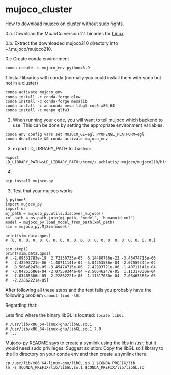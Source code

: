 # mujoco_cluster
How to download mujoco on cluster without sudo rights.

0.a. Download the MuJoCo version 2.1 binaries for [Linux](https://mujoco.org/download/mujoco210-linux-x86_64.tar.gz).

0.b. Extract the downloaded mujoco210 directory into ~/.mujoco/mujoco210.

0.c Create conda environment
```
conda create -n mujoco_env python=3.9
```
1.Install libraries with conda (normally you could install them with sudo but not in a cluster)
```
conda activate mujoco_env
conda install -c conda-forge glew
conda install -c conda-forge mesalib
conda install -c anaconda mesa-libgl-cos6-x86_64
conda install -c menpo glfw3
```
2. When running your code, you will want to tell mujoco which backend to use. This can be done by setting the appropriate environment variables.
```
conda env config vars set MUJOCO_GL=egl PYOPENGL_PLATFORM=egl
conda deactivate && conda activate mujoco_env
```
3. export LD_LIBRARY_PATH to .bashrc:
```
export LD_LIBRARY_PATH=$LD_LIBRARY_PATH:/home/s.achlatis/.mujoco/mujoco210/bin
```
4.

```
pip install mujoco-py
```
3. Test that your mujoco works
```
$ python3
import mujoco_py
import os
mj_path = mujoco_py.utils.discover_mujoco()
xml_path = os.path.join(mj_path, 'model', 'humanoid.xml')
model = mujoco_py.load_model_from_path(xml_path)
sim = mujoco_py.MjSim(model)

print(sim.data.qpos)
# [0. 0. 0. 0. 0. 0. 0. 0. 0. 0. 0. 0. 0. 0. 0. 0. 0. 0. 0. 0. 0.]

sim.step()
print(sim.data.qpos)
# [-2.09531783e-19  2.72130735e-05  6.14480786e-22 -3.45474715e-06
#   7.42993721e-06 -1.40711141e-04 -3.04253586e-04 -2.07559344e-04
#   8.50646247e-05 -3.45474715e-06  7.42993721e-06 -1.40711141e-04
#  -3.04253586e-04 -2.07559344e-04 -8.50646247e-05  1.11317030e-04
#  -7.03465386e-05 -2.22862221e-05 -1.11317030e-04  7.03465386e-05
#  -2.22862221e-05]
```

After following all these steps and the test falls you probably have the following problem ```cannot find -lGL```

Regarding that:

Lets find where the binary libGL is located:
```locate libGL```
```
# /usr/lib/x86_64-linux-gnu/libGL.so.1
# /usr/lib/x86_64-linux-gnu/libGL.so.1.7.0
# ...
```
Mujoco-py README says to create a symlink using the libs in /usr, but it would need sudo privileges.
Suggest solution: Copy the libGL.so.1 library to the lib directory on your conda env and then create a symlink there.
```
cp /usr/lib/x86_64-linux-gnu/libGL.so.1 $CONDA_PREFIX/lib
ln -s $CONDA_PREFIX/lib/libGL.so.1 $CONDA_PREFIX/lib/libGL.so
```
